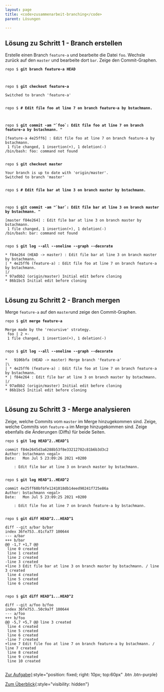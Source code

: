 ```yaml
---
layout: page
title: <code>zusammenarbeit-branching</code>
parent: Lösungen

---
```

## Lösung zu Schritt 1 - Branch erstellen

Erstelle einen Branch `feature-a` und bearbeite die Datei `foo`.
Wechsle zurück auf den `master` und bearbeite dort `bar`.
Zeige den Commit-Graphen.


<pre><code>repo $ <b>git branch feature-a HEAD</b><br><br><br></code></pre>



<pre><code>repo $ <b>git checkout feature-a</b><br><br>Switched to branch 'feature-a'<br><br></code></pre>



<pre><code>repo $ <b># Edit file foo at line 7 on branch feature-a by bstachmann.</b><br><br><br></code></pre>



<pre><code>repo $ <b>git commit -am &quot;`foo`: Edit file foo at line 7 on branch feature-a by bstachmann. &quot;</b><br><br>[feature-a 4e25ff6] : Edit file foo at line 7 on branch feature-a by bstachmann.<br> 1 file changed, 1 insertion(+), 1 deletion(-)<br>/bin/bash: foo: command not found<br><br></code></pre>



<pre><code>repo $ <b>git checkout master</b><br><br>Your branch is up to date with 'origin/master'.<br>Switched to branch 'master'<br><br></code></pre>



<pre><code>repo $ <b># Edit file bar at line 3 on branch master by bstachmann.</b><br><br><br></code></pre>



<pre><code>repo $ <b>git commit -am &quot;`bar`: Edit file bar at line 3 on branch master by bstachmann. &quot;</b><br><br>[master f84e264] : Edit file bar at line 3 on branch master by bstachmann.<br> 1 file changed, 1 insertion(+), 1 deletion(-)<br>/bin/bash: bar: command not found<br><br></code></pre>



<pre><code>repo $ <b>git log --all --oneline --graph --decorate</b><br><br>* f84e264 (HEAD -&gt; master) : Edit file bar at line 3 on branch master by bstachmann.<br>| * 4e25ff6 (feature-a) : Edit file foo at line 7 on branch feature-a by bstachmann.<br>|/  <br>* 97adbb2 (origin/master) Initial edit before cloning<br>* 86b1bc5 Initial edit before cloning<br><br></code></pre>


## Lösung zu Schritt 2 - Branch mergen

Merge `feature-a` auf den `master`und
zeige den Commit-Graphen.


<pre><code>repo $ <b>git merge feature-a</b><br><br>Merge made by the 'recursive' strategy.<br> foo | 2 +-<br> 1 file changed, 1 insertion(+), 1 deletion(-)<br><br></code></pre>



<pre><code>repo $ <b>git log --all --oneline --graph --decorate</b><br><br>*   9106bfa (HEAD -&gt; master) Merge branch 'feature-a'<br>|\  <br>| * 4e25ff6 (feature-a) : Edit file foo at line 7 on branch feature-a by bstachmann.<br>* | f84e264 : Edit file bar at line 3 on branch master by bstachmann.<br>|/  <br>* 97adbb2 (origin/master) Initial edit before cloning<br>* 86b1bc5 Initial edit before cloning<br><br></code></pre>


## Lösung zu Schritt 3 - Merge analysieren

Zeige, welche Commits vom `master` im Merge hinzugekommen sind.
Zeige, welche Commits von `feature-a` im Merge hinzugekommen sind.
Zeige ebenfalls die Änderungen (Diffs) für beide Seiten.


<pre><code>repo $ <b>git log HEAD^2..HEAD^1</b><br><br>commit f84e2645d3a6288b53f8e33212702c81b6b3d3c2<br>Author: bstachmann &lt;egal&gt;<br>Date:   Mon Jul 5 23:09:26 2021 +0200<br><br>    : Edit file bar at line 3 on branch master by bstachmann.<br><br></code></pre>



<pre><code>repo $ <b>git log HEAD^1..HEAD^2</b><br><br>commit 4e25ff60bf6fe1241018db14eed90241f725e86a<br>Author: bstachmann &lt;egal&gt;<br>Date:   Mon Jul 5 23:09:25 2021 +0200<br><br>    : Edit file foo at line 7 on branch feature-a by bstachmann.<br><br></code></pre>



<pre><code>repo $ <b>git diff HEAD^2...HEAD^1</b><br><br>diff --git a/bar b/bar<br>index 36fe753..01cfa77 100644<br>--- a/bar<br>+++ b/bar<br>@@ -1,7 +1,7 @@<br> line 0 created<br> line 1 created<br> line 2 created<br>-line 3 created<br>+line 3 Edit file bar at line 3 on branch master by bstachmann. / line 3 created<br> line 4 created<br> line 5 created<br> line 6 created<br><br></code></pre>



<pre><code>repo $ <b>git diff HEAD^1...HEAD^2</b><br><br>diff --git a/foo b/foo<br>index 36fe753..50c9a7f 100644<br>--- a/foo<br>+++ b/foo<br>@@ -5,7 +5,7 @@ line 3 created<br> line 4 created<br> line 5 created<br> line 6 created<br>-line 7 created<br>+line 7 Edit file foo at line 7 on branch feature-a by bstachmann. / line 7 created<br> line 8 created<br> line 9 created<br> line 10 created<br><br></code></pre>


[Zur Aufgabe](aufgabe-zusammenarbeit-branching.html){:style="position: fixed; right: 10px; top:60px" .btn .btn-purple}

[Zum Überblick](../../ueberblick.html){:style="visibility: hidden"}

